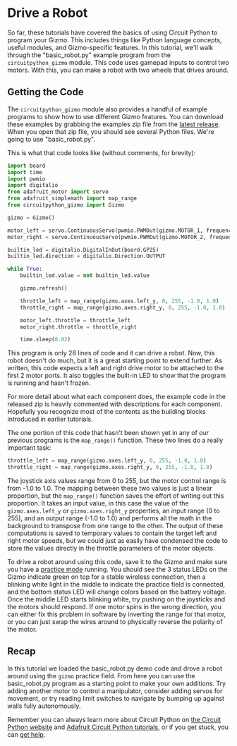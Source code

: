 # Drive a Robot

So far, these tutorials have covered the basics of using Circuit Python to
program your Gizmo. This includes things like Python language concepts,
useful modules, and Gizmo-specific features. In this tutorial, we'll walk
through the "basic_robot.py" example program from the
`circuitpython_gizmo` module. This code uses gamepad inputs to control two
motors. With this, you can make a robot with two wheels that drives around.

## Getting the Code

The `circuitpython_gizmo` module also provides a handful of example
programs to show how to use different Gizmo features. You can download
these examples by grabbing the examples zip file from the
[latest release](https://github.com/gizmo-platform/CircuitPython_Gizmo/releases/latest).
When you open that zip file, you should see several Python files. We're
going to use "basic_robot.py".

This is what that code looks like (without comments, for brevity):

```Python
import board
import time
import pwmio
import digitalio
from adafruit_motor import servo
from adafruit_simplemath import map_range
from circuitpython_gizmo import Gizmo

gizmo = Gizmo()

motor_left = servo.ContinuousServo(pwmio.PWMOut(gizmo.MOTOR_1, frequency=50))
motor_right = servo.ContinuousServo(pwmio.PWMOut(gizmo.MOTOR_2, frequency=50))

builtin_led = digitalio.DigitalInOut(board.GP25)
builtin_led.direction = digitalio.Direction.OUTPUT

while True:
    builtin_led.value = not builtin_led.value

    gizmo.refresh()

    throttle_left = map_range(gizmo.axes.left_y, 0, 255, -1.0, 1.0)
    throttle_right = map_range(gizmo.axes.right_y, 0, 255, -1.0, 1.0)

    motor_left.throttle = throttle_left
    motor_right.throttle = throttle_right

    time.sleep(0.02)
```

This program is only 28 lines of code and it can drive a robot. Now, this
robot doesn't do much, but it is a great starting point to extend further.
As written, this code expects a left and right drive motor to be attached
to the first 2 motor ports. It also toggles the built-in LED to show that
the program is running and hasn't frozen.

For more detail about what each component does, the example code in the
released zip is heavily commented with descriptions for each component.
Hopefully you recognize most of the contents as the building blocks
introduced in earlier tutorials.

The one portion of this code that hasn't been shown yet in any of our
previous programs is the `map_range()` function. These two lines do a
really important task:

```Python
throttle_left = map_range(gizmo.axes.left_y, 0, 255, -1.0, 1.0)
throttle_right = map_range(gizmo.axes.right_y, 0, 255, -1.0, 1.0)
```

The joystick axis values range from 0 to 255, but the motor control
range is from -1.0 to 1.0. The mapping between these two values is just
a linear proportion, but the `map_range()` function saves the effort of
writing out this proportion. It takes an input value, in this case
the value of the `gizmo.axes.left_y` or `gizmo.axes.right_y` properties,
an input range (0 to 255), and an output range (-1.0 to 1.0) and performs
all the math in the background to transpose from one range to the other.
The output of these computations is saved to temporary values to contain
the target left and right motor speeds, but we could just as easily have
condensed the code to store the values directly in the throttle parameters
of the motor objects.

To drive a robot around using this code, save it to the Gizmo and
make sure you have a [practice mode](/field/practice.md) running. You
should see the 3 status LEDs on the Gizmo indicate green on top for a
stable wireless connection, then a blinking white light in the middle
to indicate the practice field is connected, and the bottom status LED
will change colors based on the battery voltage. Once the middle LED
starts blinking white, try pushing on the joysticks and the motors
should respond. If one motor spins in the wrong direction, you can
either fix this problem in software by inverting the range for that
motor, or you can just swap the wires around to physically reverse the
polarity of the motor.

## Recap

In this tutorial we loaded the basic_robot.py demo code and drove a robot
around using the `gizmo` practice field. From here you can use the
basic_robot.py program as a starting point to make your own additions.
Try adding another motor to control a manipulator, consider adding
servos for movement, or try reading limit switches to navigate by
bumping up against walls fully autonomously.

Remember you can always learn more about Circuit Python on
[the Circuit Python website](https://docs.circuitpython.org/) and
[Adafruit Circuit Python tutorials](https://learn.adafruit.com/welcome-to-circuitpython),
or if you get stuck, you can [get help](/appendix/help.md).
